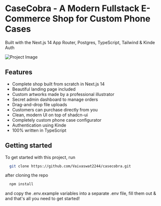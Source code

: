 # CaseCobra - A Modern Fullstack E-Commerce Shop for Custom Phone Cases

Built with the Next.js 14 App Router, Postgres, TypeScript, Tailwind & Kinde Auth

![Project Image](https://github.com/Vaivaswat224/casecobra/public/users/snake-1.png)

## Features

-  Complete shop built from scratch in Next.js 14
-  Beautiful landing page included
-  Custom artworks made by a professional illustrator
-  Secret admin dashboard to manage orders
-  Drag-and-drop file uploads
-  Customers can purchase directly from you
-  Clean, modern UI on top of shadcn-ui
-  Completely custom phone case configurator
-  Authentication using Kinde
-  100% written in TypeScript

## Getting started

To get started with this project, run

```bash
  git clone https://github.com/Vaivaswat2244/casecobra.git
```
after cloning the repo

```bash
  npm install
```

and copy the .env.example variables into a separate .env file, fill them out & and that's all you need to get started!



